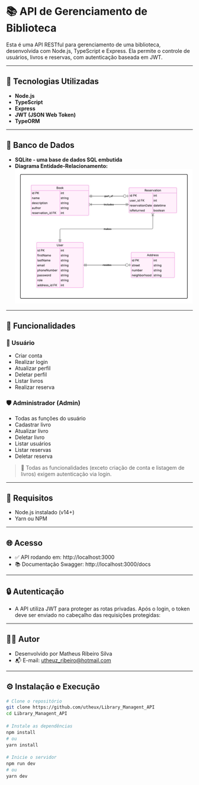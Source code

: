 # 📚 API de Gerenciamento de Biblioteca

Esta é uma API RESTful para gerenciamento de uma biblioteca, desenvolvida com Node.js, TypeScript e Express. Ela permite o controle de usuários, livros e reservas, com autenticação baseada em JWT.

---

## 🔧 Tecnologias Utilizadas

- **Node.js**
- **TypeScript**
- **Express**
- **JWT (JSON Web Token)**
- **TypeORM**

---

## 💾 Banco de Dados

- **SQLite - uma base de dados SQL embutida**
- **Diagrama Entidade-Relacionamento:**
![Diagrama Entidade Relacionamento](docs/DataBaseLibraryManagent.jpeg)

---

## 🚀 Funcionalidades

### 👤 Usuário
- Criar conta
- Realizar login
- Atualizar perfil
- Deletar perfil
- Listar livros
- Realizar reserva

### 🛡️ Administrador (Admin)
- Todas as funções do usuário
- Cadastrar livro
- Atualizar livro
- Deletar livro
- Listar usuários
- Listar reservas
- Deletar reserva

> 🔐 Todas as funcionalidades (exceto criação de conta e listagem de livros) exigem autenticação via login.

---

## 📌 Requisitos

- Node.js instalado (v14+)
- Yarn ou NPM

---
## 🌐 Acesso

- ✅ API rodando em: http://localhost:3000
- 📚 Documentação Swagger: http://localhost:3000/docs

---
## 🔒 Autenticação
- A API utiliza JWT para proteger as rotas privadas. Após o login, o token deve ser enviado no cabeçalho das requisições protegidas:
---

## 👨‍💻 Autor
- Desenvolvido por Matheus Ribeiro Silva
- 📬 E-mail: utheuz_ribeiro@hotmail.com

---
## ⚙️ Instalação e Execução

```bash
# Clone o repositório
git clone https://github.com/utheux/Library_Managent_API
cd Library_Managent_API

# Instale as dependências
npm install
# ou
yarn install

# Inicie o servidor
npm run dev
# ou
yarn dev
